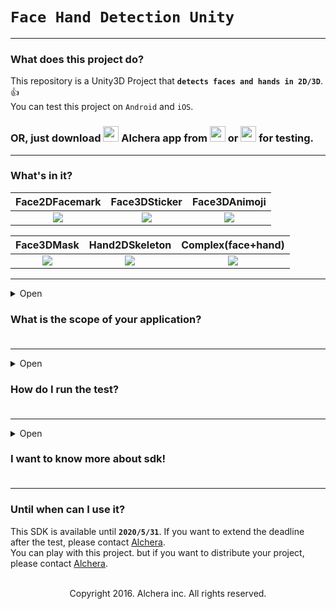 # `Face Hand Detection Unity`
---
### What does this project do?

This repository is a Unity3D Project that **`detects faces and hands in 2D/3D`**. 👍<br>
You can test this project on `Android` and `iOS`.<br>
### OR, just download <img width="25" src="https://i.imgur.com/e8wjusG.png"/> **Alchera** app from <img width="25" src="https://i.pinimg.com/originals/45/13/0a/45130a9d775c2aefcc124f96f69dbe9a.jpg"/> or <img width="25" src="http://mblogthumb4.phinf.naver.net/20150908_215/elimmedia_an_1441696061085odskM_PNG/1441288794_playstore.png?type=w2"/> for testing.

---
### What's in it?
|Face2DFacemark|Face3DSticker|Face3DAnimoji|
|:-:|:-:|:-:|
|![](https://media.giphy.com/media/Uov097lvdnXrq7cS5L/giphy.gif)|![](https://media.giphy.com/media/S6Z48wBxLRajZTzrfQ/giphy.gif)|![](https://media.giphy.com/media/eIaOn6eLvzBBIT4Uzf/giphy.gif)|

|Face3DMask|Hand2DSkeleton|Complex(face+hand)|
|:-:|:-:|:-:|
|![](https://media.giphy.com/media/WOHY3NvxNv6MFxAjxx/giphy.gif)|![](https://media.giphy.com/media/dsdRPOxwqMDDqX24sU/giphy.gif)|![](https://media.giphy.com/media/QBwRPVOlP2EIUsBSIR/giphy.gif)| 

---
<details>
  <summary>Open<h3>What is the scope of your application?<h3></summary>
  
> Device Orientation
> - [x] Portrait
> - [ ] Portrait Upside Down
> - [x] Landscape Right
> - [x] Landscape Left

> Camera
> - [x] Front Camera
> - [x] Rear Camera

> Platform
> - [x] Androidㅤ`ARMv7`, `ARM64`
> - [x] iOSㅤㅤㅤ`arm64`, `armv7`, `armv7s`
> - [ ] Windows Editorㅤ(If you want to use it, Please contact [Alchera](mailto:alchera@alcherinc.com))
> - [ ] MacOS Editorㅤㅤ(If you want to use it, Please contact [Alchera](mailto:alchera@alcherinc.com))

> Max detection count
> - [x] Unlimited. `The more, the slower.`
</details>


---
<details>
  <summary>Open<h3>How do I run the test?<h3></summary>
    
    Click image below to see Youtube tutorial.
[![Video Label](https://i.imgur.com/9dLzsm3.png)](https://www.youtube.com/watch?v=tSU9wG1huhU)<br>

> 1. **Clone** or **Download** this repository.

> 2. open it with **Unity3D**<br>
> we've tested with Unity3D version **`2019.2.13f`** `Universal RP`.<br>
> `Universal RP` is optional, but without setup, graphics can be broken as follows:<br>
> <img width="600" src="https://i.imgur.com/vNeZtmm.png"/><br>
> If you don't mind, it will work in the 2018 as well.

> 3. If you want to play with **`iOS`**. unzip [opencv2.framework](https://github.com/AlcheraInc/Face-Hand-Detection-Unity/releases/download/opencv2.framework/opencv2.framework.zip) to Assets/Alchera/Plugins/iOS<br>
> (It is too large for github push)<br>
> <img width="500" src="https://i.imgur.com/OLnMasu.png"/><br>
> Make sure the platform is checked with iOS.<br>

> 4. Set Unity3D settings.<br>
> `Window - Package Manager`<br>
> <img width="500" src="https://i.imgur.com/HbmbiEA.png"/><br>
> We use Universal RP 6.9.2<br><br>
> `File - Build Settings`<br>
> <img width="500" src="https://i.imgur.com/5VGvf8E.png"/><br>
> Place the `Splash`scene first and the `DemoUI`scene second.<br><br>
> `Edit - Project Settings - Graphics`<br>
> <img width="500" src="https://i.imgur.com/qalWxXS.png"/><br>
> Set `Scriptable Render PipelineAsset` to **`LightweightAsset`**. for `Universal RP`<br><br>
> `Edit - Project Settings - Player - Other Settings - iOS`<br>
> <img width="500" src="https://i.imgur.com/K83k8Sz.png"/><br>
> `Edit - Project Settings - Player - Other Settings - Android`<br>
> <img width="500" src="https://i.imgur.com/62GRibJ.png"/><br>

> 5. Build And Run.<br>
> build with `iOS` or `Android`. And see the **`magic :)`**
</details>


---
<details>
  <summary>Open<h3>I want to know more about sdk!<h3></summary>

Please check **`Assets/Alchera/AlcheraUnitySDK_Document_2020.1.0`** (English and Korean supported)<br>
OR, conctact [Alchera](mailto:alchera@alcherinc.com).
</details>

---
### Until when can I use it?

This SDK is available until **`2020/5/31`**. If you want to extend the deadline after the test, please contact [Alchera](mailto:alchera@alcherinc.com).<br>
You can play with this project. but if you want to distribute your project, please contact [Alchera](mailto:alchera@alcherinc.com).<br><br>

<p align="center">Copyright 2016. Alchera inc. All rights reserved.</p>
